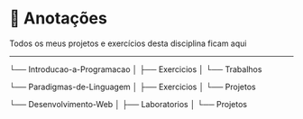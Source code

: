 # 📘 Anotações

Todos os meus projetos e exercícios desta disciplina ficam aqui

---

└── Introducao-a-Programacao
│ ├── Exercicios
│ └── Trabalhos

└── Paradigmas-de-Linguagem
│ ├── Exercicios
│ └── Projetos

└── Desenvolvimento-Web
│ ├── Laboratorios
│ └── Projetos
